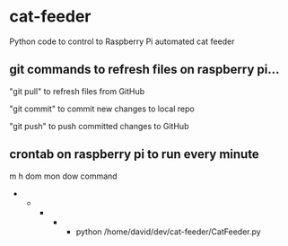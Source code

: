 # cat-feeder
Python code to control to Raspberry Pi automated cat feeder

## git commands to refresh files on raspberry pi...

"git pull" to refresh files from GitHub

"git commit" to commit new changes to local repo

"git push" to push committed changes to GitHub 

## crontab on raspberry pi to run every minute
m h  dom mon dow   command
* * * * * python /home/david/dev/cat-feeder/CatFeeder.py

